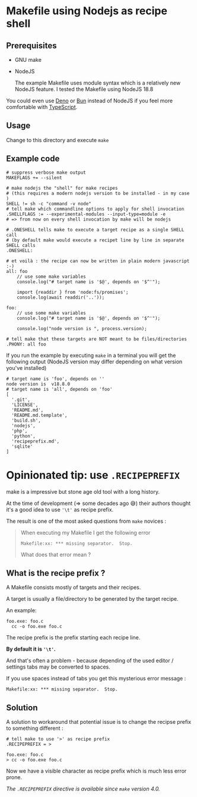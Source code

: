 # Makefile using Nodejs as recipe shell

## Prerequisites

- GNU make 

- NodeJS

  The example Makefile uses module syntax which is a relatively new NodeJS feature. I tested the Makefile using NodeJS 18.8 

You could even use [Deno](https://deno.land/) or [Bun](https://bun.sh/) instead of NodeJS if you feel more comfortable with [TypeScript](https://www.typescriptlang.org/). 

## Usage

Change to this directory and execute `make` 

## Example code

```make
# suppress verbose make output
MAKEFLAGS += --silent

# make nodejs the "shell" for make recipes
# (this requires a modern nodejs version to be installed - in my case )
SHELL != sh -c "command -v node"
# tell make which commandline options to apply for shell invocation
.SHELLFLAGS := --experimental-modules --input-type=module -e
# => from now on every shell invocation by make will be nodejs

# .ONESHELL tells make to execute a target recipe as a single SHELL call
# (by default make would execute a recipet line by line in separate SHELL calls
.ONESHELL:

# et voilà : the recipe can now be written in plain modern javascript :-)
all: foo	
	// use some make variables
	console.log("# target name is '$@', depends on '$^'");

	import {readdir } from 'node:fs/promises';
	console.log(await readdir('..'));

foo:
	// use some make variables
	console.log("# target name is '$@', depends on '$^'");

	console.log("node version is ", process.version);

# tell make that these targets are NOT meant to be files/directories
.PHONY: all foo
```

If you run the example by executing `make` in a terminal you will get the following output (NodeJS version may differ depending on what version you've installed)

```
# target name is 'foo', depends on ''
node version is  v18.8.0
# target name is 'all', depends on 'foo'
[
  '.git',
  'LICENSE',
  'README.md',
  'README.md.template',
  'build.sh',
  'nodejs',
  'php',
  'python',
  'recipeprefix.md',
  'sqlite'
]
```

# Opinionated tip: use `.RECIPEPREFIX`

make is a impressive but stone age old tool with a long history.

At the time of development (=> some decades ago 😅) their authors thought it's a good idea to use `'\t'` as recipe prefix.

The result is one of the most asked questions from `make` novices : 

> When executing my Makefile I get the following error
> 
> ```
> Makefile:xx: *** missing separator.  Stop.
> ```
>
> What does that error mean ? 

## What is the recipe prefix ?

A Makefile consists mostly of targets and their recipes. 

A target is usually a file/directory to be generated by the target recipe. 

An example: 

```make
foo.exe: foo.c
  cc -o foo.exe foo.c
```

The recipe prefix is the prefix starting each recipe line. 

__By default it is `'\t'`.__

And that's often a problem - because depending of the used editor / settings tabs may be converted to spaces. 

If you use spaces instead of tabs you get this mysterious error message : 

```
Makefile:xx: *** missing separator.  Stop.
```

## Solution

A solution to workaround that potential issue is to change the recipse prefix to something different : 

```make
# tell make to use '>' as recipe prefix
.RECIPEPREFIX = >

foo.exe: foo.c
> cc -o foo.exe foo.c
```

Now we have a visible character as recipe prefix which is much less error prone.

_The `.RECIPEPREFIX` directive is available since `make` version 4.0._
